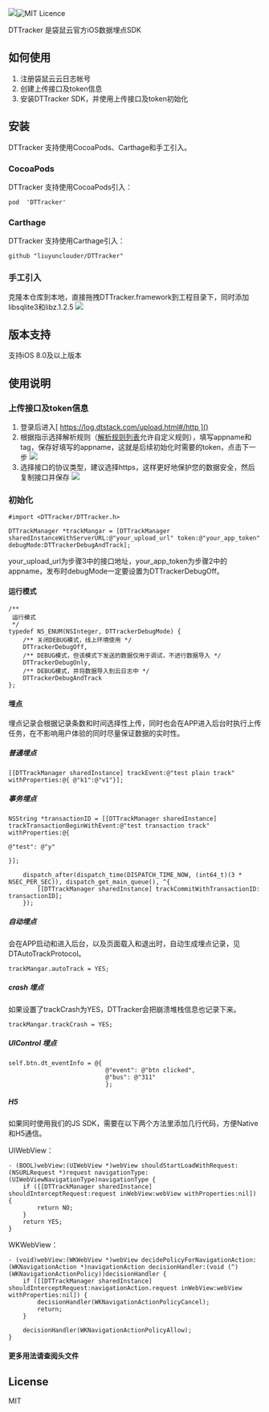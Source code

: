 ![][image-1]![MIT Licence][image-2]

DTTracker 是袋鼠云官方iOS数据埋点SDK

## 如何使用

1. 注册袋鼠云云日志帐号
2. 创建上传接口及token信息
3. 安装DTTracker SDK，并使用上传接口及token初始化


## 安装
DTTracker 支持使用CocoaPods、Carthage和手工引入。

### CocoaPods

DTTracker 支持使用CocoaPods引入：
 
	pod  'DTTracker'

### Carthage

DTTracker 支持使用Carthage引入：

	github "liuyunclouder/DTTracker"

### 手工引入
克隆本仓库到本地，直接拖拽DTTracker.framework到工程目录下，同时添加libsqlite3和libz.1.2.5
![][image-3]

## 版本支持
支持iOS 8.0及以上版本


## 使用说明

### 上传接口及token信息

1. 登录后进入[ https://log.dtstack.com/upload.html#/http ]() 
2. 根据指示选择解析规则（[解析规则列表][2]允许自定义规则），填写appname和tag，保存好填写的appname，这就是后续初始化时需要的token，点击下一步
	![][image-4]
3. 选择接口的协议类型，建议选择https，这样更好地保护您的数据安全，然后复制接口并保存
	![][image-5]


### 初始化

	#import <DTTracker/DTTracker.h>
	
	DTTrackManager *trackMangar = [DTTrackManager sharedInstanceWithServerURL:@"your_upload_url" token:@"your_app_token" debugMode:DTTrackerDebugAndTrack];
your\_upload\_url为步骤3中的接口地址，your\_app\_token为步骤2中的appname，发布时debugMode一定要设置为DTTrackerDebugOff。

#### 运行模式

 
	/**
	 运行模式
	 */
	typedef NS_ENUM(NSInteger, DTTrackerDebugMode) {
	    /** 关闭DEBUG模式，线上环境使用 */
	    DTTrackerDebugOff,
	    /** DEBUG模式，但该模式下发送的数据仅用于调试，不进行数据导入 */
	    DTTrackerDebugOnly,
	    /** DEBUG模式，并将数据导入到云日志中 */
	    DTTrackerDebugAndTrack
	};
 

#### 埋点
埋点记录会根据记录条数和时间选择性上传，同时也会在APP进入后台时执行上传任务，在不影响用户体验的同时尽量保证数据的实时性。

##### 普通埋点
 
	[[DTTrackManager sharedInstance] trackEvent:@"test plain track" withProperties:@{ @"k1":@"v1"}];

##### 事务埋点
 
	NSString *transactionID = [[DTTrackManager sharedInstance] trackTransactionBeginWithEvent:@"test transaction track" withProperties:@{
	                                                                                                 @"test": @"y"
	                                                                                                 }];
	
	    dispatch_after(dispatch_time(DISPATCH_TIME_NOW, (int64_t)(3 * NSEC_PER_SEC)), dispatch_get_main_queue(), ^{
	        [[DTTrackManager sharedInstance] trackCommitWithTransactionID: transactionID];
	    });

##### 自动埋点
会在APP启动和进入后台，以及页面载入和退出时，自动生成埋点记录，见 DTAutoTrackProtocol。
 
	trackMangar.autoTrack = YES;

##### crash 埋点
如果设置了trackCrash为YES，DTTracker会把崩溃堆栈信息也记录下来。
 
	trackMangar.trackCrash = YES;

##### UIControl 埋点

 
	self.btn.dt_eventInfo = @{
	                           @"event": @"btn clicked",
	                           @"bus": @"311"
	                           };

##### H5
如果同时使用我们的JS SDK，需要在以下两个方法里添加几行代码，方便Native和H5通信。

UIWebView：
 
	- (BOOL)webView:(UIWebView *)webView shouldStartLoadWithRequest:(NSURLRequest *)request navigationType:(UIWebViewNavigationType)navigationType {
	    if ([[DTTrackManager sharedInstance] shouldInterceptRequest:request inWebView:webView withProperties:nil]) {
	        return NO;
	    }
	    return YES;
	}

WKWebView：
 
	- (void)webView:(WKWebView *)webView decidePolicyForNavigationAction:(WKNavigationAction *)navigationAction decisionHandler:(void (^)(WKNavigationActionPolicy))decisionHandler {
	    if ([[DTTrackManager sharedInstance] shouldInterceptRequest:navigationAction.request inWebView:webView withProperties:nil]) {
	        decisionHandler(WKNavigationActionPolicyCancel);
	        return;
	    }
	
	    decisionHandler(WKNavigationActionPolicyAllow);
	}


#### 更多用法请查阅头文件

## License

MIT

[2]:	https://log.dtstack.com/setting.html#/setting/parser/list

[image-1]:	https://img.shields.io/badge/pod-v1.0.0-green.svg
[image-2]:	https://img.shields.io/badge/licence-MIT-green.svg
[image-3]:	http://d.pr/i/qsdW+
[image-4]:	http://d.pr/i/pVHb+
[image-5]:	http://d.pr/i/7hDS+